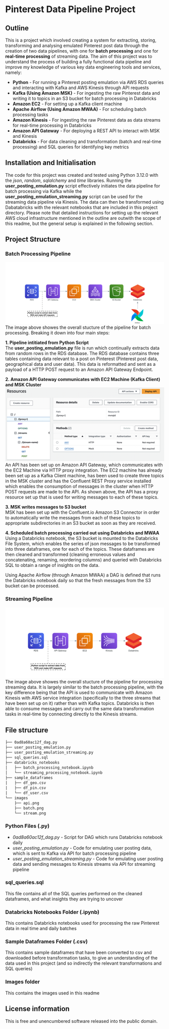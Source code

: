# Pinterest Data Pipeline Project

## Outline
This is a project which involved creating a system for extracting, storing, transforming and analysing emulated Pinterest post data through the creation of two data pipelines, with one for **batch processing** and one for **real-time processing** of streaming data. The aim of this project was to understand the process of building a fully functional data pipeline and improve my knowledge of various key data engineering tools and services, namely:
- **Python** - For running a Pinterest posting emulation via AWS RDS queries and interacting with Kafka and AWS Kinesis through API requests
- **Kafka (Using Amazon MSK)** - For ingesting the raw Pinterest data and writing it to topics in an S3 bucket for batch processing in Databricks
- **Amazon EC2** - For setting up a Kafka client machine
- **Apache Airflow (Using Amazon MWAA)** - For scheduling batch processing tasks
- **Amazon Kinesis** - For ingesting the raw Pinterest data as data streams for real-time processing in Databricks
- **Amazon API Gateway** - For deploying a REST API to interact with MSK and Kinesis
- **Databricks** - For data cleaning and transformation (batch and real-time processing) and SQL queries for identifying key metrics

## Installation and Initialisation
The code for this project was created and tested using Python 3.12.0 with the *json*, *random*, *sqlalchemy* and *time* libraries. Running the **user_posting_emulation.py** script effectively initiates the data pipeline for batch processing via Kafka while the **user_posting_emulation_streaming.py** script can be used for the streaming data pipeline via Kinesis. The data can then be transformed using Dabatabricks with the relevant notebooks that are included in this project directory. Please note that detailed instructions for setting up the relevant AWS cloud infrastructure mentioned in the outline are outwith the scope of this readme, but the general setup is explained in the following section. 

## Project Structure
### Batch Processing Pipeline
![Alt text](images/batch.png)
The image above showes the overall stucture of the pipeline for batch processing. Breaking it down into four main steps: 
  
**1. Pipeline intitiated from Python Script**  
The **user_posting_emulation.py** file is run which continually extracts data from random rows in the RDS database. The RDS database contains three tables containing data relevant to a post on Pinterest (Pinterest post data, geographical data and user data). This data is reformatted and sent as a payload of a HTTP POST request to an Amazon API Gateway Endpoint.

**2. Amazon API Gateway communicates with EC2 Machine (Kafka Client) and MSK Cluster**  
![Alt text](images/api.png)
An API has been set up on Amazon API Gateway, which communicates with the EC2 Machine via HTTP proxy integration. The EC2 machine has already been set up as a Kafka Client machine, has been used to create three topics in the MSK cluster and has the Confluent REST Proxy service installed which enables the consumption of messages in the cluster when HTTP POST requests are made to the API. As shown above, the API has a proxy resource set up that is used for writing messages to each of these topics.  

**3. MSK writes messages to S3 bucket**  
MSK has been set up with the Confluent.io Amazon S3 Connector in order to automatically write the messages from each of these topics to appropriate subdirectories in an S3 bucket as soon as they are received.

**4. Scheduled batch processing carried out using Databricks and MWAA**  
Using a Databricks notebook, the S3 bucket is mounted to the Databricks File System, which enables the series of json messages to be transformed into three dataframes, one for each of the topics. These dataframes are then cleaned and transformed (cleaning erroneous values and concatenating, renaming, reordering columns) and queried with Databricks SQL to obtain a range of insights on the data.

Using Apache Airflow (through Amazon MWAA) a DAG is defined that runs the Databricks notebook daily so that the fresh messages from the S3 bucket can be processed. 

### Streaming Pipeline
![Alt text](images/stream.png)
The image above showes the overall stucture of the pipeline for processing streaming data. It is largely similar to the batch processing pipeline, with the key difference being that the API is used to communicate with Amazon Kinesis with AWS service integration (specifically to the three streams that have been set up on it) rather than with Kafka topics. Databricks is then able to consume messages and carry out the same data transformation tasks in real-time by connecting directly to the Kinesis streams.

## File structure
```
├── 0ad8a60ac12f_dag.py
├── user_posting_emulation.py
├── user_posting_emulation_streaming.py
├── sql_queries.sql
├── databricks_notebooks
│   ├── batch_processing_notebook.ipynb
│   └── streaming_processing_notebook.ipynb
├── sample_dataframes
|   ├── df_geo.csv
|   ├── df_pin.csv
|   └── df_user.csv
└── images
    ├── api.png
    ├── batch.png
    └── stream.png
```
### Python Files (.py)
- *0ad8a60ac12f_dag.py* - Script for DAG which runs Databricks notebook daily
- *user_posting_emulation.py* - Code for emulating user posting data, which is sent to Kafka via API for batch processing pipeline
- *user_posting_emulation_streaming.py* - Code for emulating user posting data and sending messages to Kinesis streams via API for streaming pipeline

### sql_queries.sql
This file contains all of the SQL queries performed on the cleaned dataframes, and what insights they are trying to uncover

### Databricks Notebooks Folder (.ipynb)
This contains Databricks notebooks used for processing the raw Pinterest data in real time and daily batches
  
### Sample Dataframes Folder (.csv)
This contains sample dataframes that have been converted to csv and downloaded before transformation tasks, to give an understanding of the data used in this project (and so indirectly the relevant transformations and SQL queries)

### Images folder
This contains the images used in this readme

## License information
This is free and unencumbered software released into the public domain.




